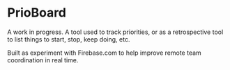 PrioBoard
=============

A work in progress. A tool used to track priorities, or as a retrospective tool to list things to start, stop, keep doing, etc.

Built as experiment with Firebase.com to help improve remote team coordination in real time.
